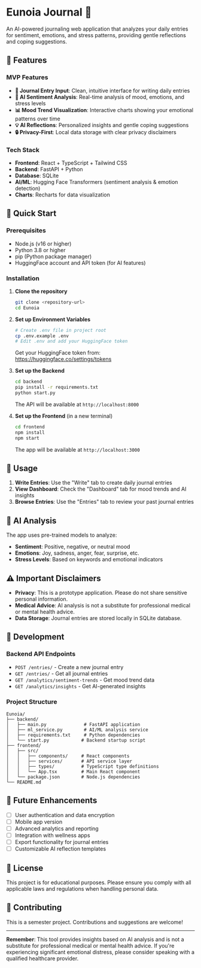 # Eunoia Journal 📝

An AI-powered journaling web application that analyzes your daily entries for sentiment, emotions, and stress patterns, providing gentle reflections and coping suggestions.

## 🌟 Features

### MVP Features
- **📝 Journal Entry Input**: Clean, intuitive interface for writing daily entries
- **🤖 AI Sentiment Analysis**: Real-time analysis of mood, emotions, and stress levels
- **📊 Mood Trend Visualization**: Interactive charts showing your emotional patterns over time
- **💡 AI Reflections**: Personalized insights and gentle coping suggestions
- **🔒 Privacy-First**: Local data storage with clear privacy disclaimers

### Tech Stack
- **Frontend**: React + TypeScript + Tailwind CSS
- **Backend**: FastAPI + Python
- **Database**: SQLite
- **AI/ML**: Hugging Face Transformers (sentiment analysis & emotion detection)
- **Charts**: Recharts for data visualization

## 🚀 Quick Start

### Prerequisites
- Node.js (v16 or higher)
- Python 3.8 or higher
- pip (Python package manager)
- HuggingFace account and API token (for AI features)

### Installation

1. **Clone the repository**
   ```bash
   git clone <repository-url>
   cd Eunoia
   ```

2. **Set up Environment Variables**
   ```bash
   # Create .env file in project root
   cp .env.example .env
   # Edit .env and add your HuggingFace token
   ```
   
   Get your HuggingFace token from: https://huggingface.co/settings/tokens

3. **Set up the Backend**
   ```bash
   cd backend
   pip install -r requirements.txt
   python start.py
   ```
   The API will be available at `http://localhost:8000`

4. **Set up the Frontend** (in a new terminal)
   ```bash
   cd frontend
   npm install
   npm start
   ```
   The app will be available at `http://localhost:3000`

## 📱 Usage

1. **Write Entries**: Use the "Write" tab to create daily journal entries
2. **View Dashboard**: Check the "Dashboard" tab for mood trends and AI insights
3. **Browse Entries**: Use the "Entries" tab to review your past journal entries

## 🧠 AI Analysis

The app uses pre-trained models to analyze:
- **Sentiment**: Positive, negative, or neutral mood
- **Emotions**: Joy, sadness, anger, fear, surprise, etc.
- **Stress Levels**: Based on keywords and emotional indicators

## ⚠️ Important Disclaimers

- **Privacy**: This is a prototype application. Please do not share sensitive personal information.
- **Medical Advice**: AI analysis is not a substitute for professional medical or mental health advice.
- **Data Storage**: Journal entries are stored locally in SQLite database.

## 🔧 Development

### Backend API Endpoints
- `POST /entries/` - Create a new journal entry
- `GET /entries/` - Get all journal entries
- `GET /analytics/sentiment-trends` - Get mood trend data
- `GET /analytics/insights` - Get AI-generated insights

### Project Structure
```
Eunoia/
├── backend/
│   ├── main.py              # FastAPI application
│   ├── ml_service.py        # AI/ML analysis service
│   ├── requirements.txt     # Python dependencies
│   └── start.py            # Backend startup script
├── frontend/
│   ├── src/
│   │   ├── components/     # React components
│   │   ├── services/       # API service layer
│   │   ├── types/          # TypeScript type definitions
│   │   └── App.tsx         # Main React component
│   └── package.json        # Node.js dependencies
└── README.md
```

## 🎯 Future Enhancements

- [ ] User authentication and data encryption
- [ ] Mobile app version
- [ ] Advanced analytics and reporting
- [ ] Integration with wellness apps
- [ ] Export functionality for journal entries
- [ ] Customizable AI reflection templates

## 📄 License

This project is for educational purposes. Please ensure you comply with all applicable laws and regulations when handling personal data.

## 🤝 Contributing

This is a semester project. Contributions and suggestions are welcome!

---

**Remember**: This tool provides insights based on AI analysis and is not a substitute for professional medical or mental health advice. If you're experiencing significant emotional distress, please consider speaking with a qualified healthcare provider.
